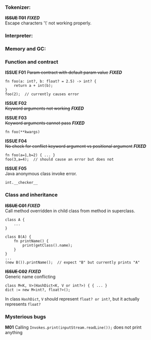 ### Tokenizer:

~~**ISSUE T01**~~ **_FIXED_** \
Escape characters '\\' not working properly.

### Interpreter:

### Memory and GC:

### Function and contract

**ISSUE F01**
~~Param contract with default param value~~ **_FIXED_**
```
fn foo(a: int?, b: float? = 2.5) -> int? {
    return a + int(b);
}
foo(2);  // currently causes error
```

**ISSUE F02** \
~~Keyword arguments not working~~ **_FIXED_**

**ISSUE F03** \
~~Keyword arguments cannot pass~~ **_FIXED_**
```
fn foo(**kwargs)
```

**ISSUE F04** \
~~No check for conflict keyword argument vs positional argument~~ **_FIXED_**
```
fn foo(a=1,b=2) { ... }
foo(3,a=4);  // should cause an error but does not
```

**ISSUE F05** \
Java anonymous class invoke error.
```
int.__checker__
```

### Class and inheritance

~~**ISSUE C01**~~ **_FIXED_** \
Call method overridden in child class from method in superclass.
```
class A {
    ...
}

class B(A) {
    fn printName() {
        print(getClass().name);
    }
}
...
(new B()).printName();  // expect "B" but currently prints "A"

```

~~**ISSUE C02**~~ **_FIXED_** \
Generic name conflicting
```
class M<K, V>(HashDict<K, V or int?>) { { ... }
dict := new M<int?, float?>();
```
In class `HashDict`, `V` should represent `float? or int?`, but it actually represents `float?`

### Mysterious bugs

**M01**
Calling `Invokes.print(inputStream.readLine());` does not print anything
